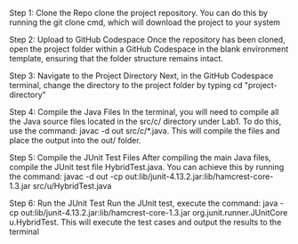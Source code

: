 Step 1: Clone the Repo
clone the project repository. You can do this by running the git clone <repository-link> cmd, which will download the project to your system

Step 2: Upload to GitHub Codespace
Once the repository has been cloned, open the project folder within a GitHub Codespace in the blank environment template, ensuring that the folder structure remains intact.

Step 3: Navigate to the Project Directory
Next, in the GitHub Codespace terminal, change the directory to the project folder by typing cd "project-directory"

Step 4: Compile the Java Files
In the terminal, you will need to compile all the Java source files located in the src/c/ directory under Lab1. To do this, use the command:
javac -d out src/c/*.java. 
This will compile the files and place the output into the out/ folder.

Step 5: Compile the JUnit Test Files
After compiling the main Java files, compile the JUnit test file HybridTest.java. You can achieve this by running the command: 
javac -d out -cp out:lib/junit-4.13.2.jar:lib/hamcrest-core-1.3.jar src/u/HybridTest.java


Step 6: Run the JUnit Test
Run the JUnit test, execute the command:
java -cp out:lib/junit-4.13.2.jar:lib/hamcrest-core-1.3.jar org.junit.runner.JUnitCore u.HybridTest. 
This will execute the test cases and output the results to the terminal
